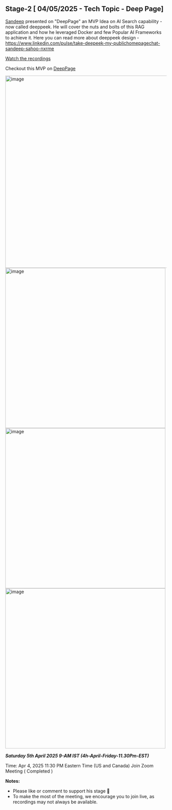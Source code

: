 ## Stage-2 [ 04/05/2025 - Tech Topic - Deep Page]

[Sandeep](www.interviewdose.com/contacts) presented on "DeepPage" an MVP Idea on AI Search capability - now called deeppeek.
He will cover the nuts and bolts of this RAG application and how he leveraged Docker and few Popular AI Frameworks to achieve it.
Here you can read more about deeppeek design - https://www.linkedin.com/pulse/take-deepeek-my-publichomepagechat-sandeep-sahoo-nxrme

[Watch the recordings](https://youtu.be/ieBaYdBLWlg)  

Checkout this MVP on [DeepPage](http://publichome.page/chat)

<img width="600" alt="image" src="https://github.com/user-attachments/assets/96a5037a-391a-404e-a77e-dba2e6ebb93c" />
<img width="500" alt="image" src="https://github.com/user-attachments/assets/083305f5-748d-4845-9abe-1012527a7585" />

<img width="500" alt="image" src="https://github.com/user-attachments/assets/e6e1b0b4-5c6e-4243-b7a9-2d8b686d9269" />

<img width="500" alt="image" src="https://github.com/user-attachments/assets/a692ec3c-8103-46db-852f-5eafb1d6df4f" />


_**Saturday 5th April 2025 9-AM IST (4h-April-Friday-11.30Pm-EST)**_

Time: Apr 4, 2025 11:30 PM Eastern Time (US and Canada)
Join Zoom Meeting ( Completed )

**Notes:**
- Please like or comment to support his stage 🚀
- To make the most of the meeting, we encourage you to join live, as recordings may not always be available.
